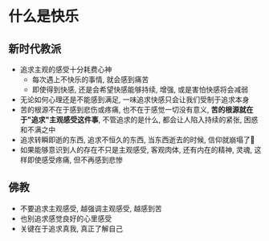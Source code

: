# 什么是快乐

## 新时代教派

- 追求主观的感受十分耗费心神
  - 每次遇上不快乐的事情, 就会感到痛苦
  - 即使得到快感, 还是会希望快感能够持续, 增强, 或是害怕快感将会减弱
- 无论如何心理还是不能感到满足, 一味追求快感只会让我们受制于追求本身
- 苦的根源不在于感到悲伤或疼痛, 也不在于感觉一切没有意义, **苦的根源就在于"追求"主观感受这件事**, 不管追求的是什么, 都会让人陷入持续的紧张, 困惑和不满之中
- 追求转瞬即逝的东西, 追求不恒久的东西, 当东西逝去的时候, 信仰就崩塌了:slightly_smiling_face:
- 如果能够意识到人的存在不只是主观感受, 客观肉体, 还有内在的精神, 灵魂, 这样即使感受疼痛, 但不再感到悲惨

## 佛教

- 不要追求主观感受, 越强调主观感受, 越感到苦
- 也别追求感觉良好的心里感受
- 关键在于追求真我, 真正了解自己


